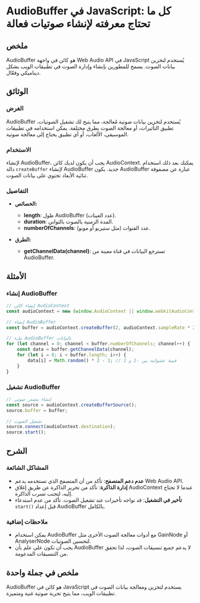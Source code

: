 <!--
Meta Description: # AudioBuffer في JavaScript: كل ما تحتاج معرفته لإنشاء صوتيات فعالة ## ملخص AudioBuffer هو كائن في واجهة Web Audio API في JavaScript يُستخدم لتخزين بي...
Meta Keywords: audiobuffer, audiocontext, الصوت, buffer, javascript
-->

# AudioBuffer في JavaScript: كل ما تحتاج معرفته لإنشاء صوتيات فعالة

## ملخص
AudioBuffer هو كائن في واجهة Web Audio API في JavaScript يُستخدم لتخزين بيانات الصوت. يسمح للمطورين بإنشاء وإدارة الصوت في تطبيقات الويب بشكل ديناميكي وفعّال.

## الوثائق
### الغرض
AudioBuffer يُستخدم لتخزين بيانات صوتية مُعالجة، مما يتيح لك تشغيل الصوتيات، تطبيق التأثيرات، أو معالجة الصوت بطرق مختلفة. يمكن استخدامه في تطبيقات الموسيقى، الألعاب، أو أي تطبيق يحتاج إلى معالجة صوتية.

### الاستخدام
لإنشاء AudioBuffer، يجب أن يكون لديك كائن AudioContext. يمكنك بعد ذلك استخدام دالة `createBuffer` لإنشاء AudioBuffer جديد. يكون AudioBuffer عبارة عن مصفوفة ثنائية الأبعاد تحتوي على بيانات الصوت.

### التفاصيل
- **الخصائص:**
  - **length**: طول AudioBuffer (عدد العينات).
  - **duration**: المدة الزمنية بالصوت بالثواني.
  - **numberOfChannels**: عدد القنوات (مثل ستيريو أو مونو).

- **الطرق:**
  - **getChannelData(channel)**: تسترجع البيانات في قناة معينة من AudioBuffer.

## الأمثلة
### إنشاء AudioBuffer
```javascript
// إنشاء كائن AudioContext
const audioContext = new (window.AudioContext || window.webkitAudioContext)();

// إنشاء AudioBuffer
const buffer = audioContext.createBuffer(2, audioContext.sampleRate * 2, audioContext.sampleRate);

// ملء AudioBuffer بالبيانات
for (let channel = 0; channel < buffer.numberOfChannels; channel++) {
    const data = buffer.getChannelData(channel);
    for (let i = 0; i < buffer.length; i++) {
        data[i] = Math.random() * 2 - 1; // قيمة عشوائية بين -1 و 1
    }
}
```

### تشغيل AudioBuffer
```javascript
// إنشاء مصدر صوتي
const source = audioContext.createBufferSource();
source.buffer = buffer;

// تشغيل الصوت
source.connect(audioContext.destination);
source.start();
```

## الشرح
### المشاكل الشائعة
- **عدم دعم المتصفح**: تأكد من أن المتصفح الذي تستخدمه يدعم Web Audio API.
- **إدارة الذاكرة**: تأكد من تحرير الذاكرة عن طريق إغلاق AudioContext عندما لا تحتاج إليه، لتجنب تسرب الذاكرة.
- **تأخير في التشغيل**: قد تواجه تأخيرات عند تشغيل الصوت. تأكد من عدم استدعاء `start()` قبل إعداد AudioBuffer بالكامل.

### ملاحظات إضافية
- يمكن استخدام AudioBuffer مع أدوات معالجة الصوت الأخرى مثل GainNode أو AnalyserNode لتحسين الصوتيات.
- يجب أن تكون على علم بأن AudioBuffer لا يدعم جميع تنسيقات الصوت، لذا تحقق من التنسيقات المدعومة.

## ملخص في جملة واحدة
AudioBuffer هو كائن في JavaScript يستخدم لتخزين ومعالجة بيانات الصوت في تطبيقات الويب، مما يتيح تجربة صوتية غنية ومتميزة.
